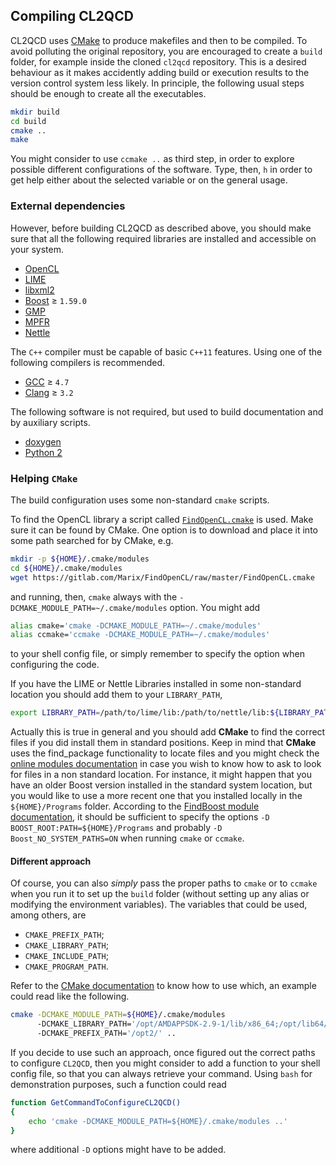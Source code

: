 ## Compiling CL2QCD

CL2QCD uses [CMake](https://cmake.org/) to produce makefiles and then to be compiled.
To avoid polluting the original repository, you are encouraged to create a `build` folder, for example inside the cloned `cl2qcd` repository.
This is a desired behaviour as it makes accidently adding build or execution results to the version control system less likely.
In principle, the following usual steps should be enough to create all the executables.

```bash
mkdir build
cd build
cmake ..
make
```
You might consider to use `ccmake ..` as third step, in order to explore possible different configurations of the software.
Type, then, `h` in order to get help either about the selected variable or on the general usage.

### External dependencies

However, before building CL2QCD as described above, you should make sure that all the following required libraries are installed and accessible on your system.
* [OpenCL](http://www.khronos.org/opencl)
* [LIME](http://usqcd.jlab.org/usqcd-docs/c-lime/)
* [libxml2](http://xmlsoft.org)
* [Boost](http://www.boost.org/) &ge; `1.59.0`
* [GMP](http://gmplib.org/)
* [MPFR](http://www.mpfr.org/)
* [Nettle](http://www.lysator.liu.se/~nisse/nettle/)


The `C++` compiler must be capable of basic `C++11` features.
Using one of the following compilers is recommended.
* [GCC](https://gcc.gnu.org/) &ge; `4.7`
* [Clang](https://clang.llvm.org/) &ge; `3.2`


The following software is not required, but used to build documentation and by auxiliary scripts.
* [doxygen](http://www.stack.nl/~dimitri/doxygen/)
* [Python 2](http://python.org)


### Helping `CMake`

The build configuration uses some non-standard `cmake` scripts.

To find the OpenCL library a script called [`FindOpenCL.cmake`](https://gitlab.com/Marix/FindOpenCL/raw/master/FindOpenCL.cmake) is used.
Make sure it can be found by CMake.
One option is to download and place it into some path searched for by CMake, e.g.

```bash
mkdir -p ${HOME}/.cmake/modules
cd ${HOME}/.cmake/modules
wget https://gitlab.com/Marix/FindOpenCL/raw/master/FindOpenCL.cmake
```

and running, then, `cmake` always with the `-DCMAKE_MODULE_PATH=~/.cmake/modules` option.
You might add

```bash
alias cmake='cmake -DCMAKE_MODULE_PATH=~/.cmake/modules'
alias ccmake='ccmake -DCMAKE_MODULE_PATH=~/.cmake/modules'
```
to your shell config file, or simply remember to specify the option when configuring the code.

If you have the LIME or Nettle Libraries installed in some non-standard location you should add them to your `LIBRARY_PATH`,
```bash
export LIBRARY_PATH=/path/to/lime/lib:/path/to/nettle/lib:${LIBRARY_PATH}
```
Actually this is true in general and you should add **CMake** to find the correct files if you did install them in standard positions.
Keep in mind that **CMake** uses the find_package functionality to locate files and you might check the [online modules documentation](https://cmake.org/cmake/help/latest/manual/cmake-modules.7.html) in case you wish to know how to ask to look for files in a non standard location.
For instance, it might happen that you have an older Boost version installed in the standard system location, but you would like to use a more recent one that you installed locally in the `${HOME}/Programs` folder.
According to the [FindBoost module documentation](https://cmake.org/cmake/help/latest/module/FindBoost.html), it should be sufficient to specify the options `-D BOOST_ROOT:PATH=${HOME}/Programs` and probably `-D Boost_NO_SYSTEM_PATHS=ON` when running `cmake` or `ccmake`.

#### Different approach

Of course, you can also *simply* pass the proper paths to `cmake` or to `ccmake` when you run it to set up the `build` folder (without setting up any alias or modifying the environment variables).
The variables that could be used, among others, are
* `CMAKE_PREFIX_PATH`;
* `CMAKE_LIBRARY_PATH`;
* `CMAKE_INCLUDE_PATH`;
* `CMAKE_PROGRAM_PATH`.

Refer to the [CMake documentation](https://cmake.org/documentation/) to know how to use which, an example could read like the following.

```bash
cmake -DCMAKE_MODULE_PATH=${HOME}/.cmake/modules
      -DCMAKE_LIBRARY_PATH='/opt/AMDAPPSDK-2.9-1/lib/x86_64;/opt/lib64/'
      -DCMAKE_PREFIX_PATH='/opt2/' ..
```

If you decide to use such an approach, once figured out the correct paths to configure `CL2QCD`, then you might consider to add a function to your shell config file, so that you can always retrieve your command.
Using `bash` for demonstration purposes, such a function could read
```bash
function GetCommandToConfigureCL2QCD()
{
    echo 'cmake -DCMAKE_MODULE_PATH=${HOME}/.cmake/modules ..'
}
```
where additional `-D` options might have to be added.
